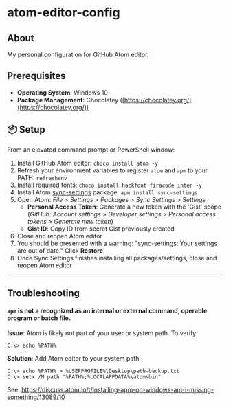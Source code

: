 # atom-editor-config

## About
My personal configuration for GitHub Atom editor.

## Prerequisites

 - **Operating System**: Windows 10
 - **Package Management**: Chocolatey ([https://chocolatey.org/](https://chocolatey.org/))
 
## 📦 Setup

From an elevated command prompt or PowerShell window:

1. Install GitHub Atom editor: 
`choco install atom -y`
2. Refresh your environment variables to register `atom` and `apm` to your PATH:
`refreshenv`
3. Install required fonts:
`choco install hackfont firacode inter -y`
4. Install Atom [sync-settings](http://https://atom.io/packages/sync-settings "sync-settings") package:
`apm install sync-settings`
5. Open Atom: *File > Settings > Packages > Sync Settings > Settings*
    - **Personal Access Token**: Generate a new token with the 'Gist' scope (*GitHub: Account settings > Developer settings > Personal access tokens > Generate new token*)
    - **Gist ID**: Copy ID from secret Gist previously created
6. Close and reopen Atom editor
7. You should be presented with a warning: "sync-settings: Your settings are out of date." Click **Restore**
8. Once Sync Settings finishes installing all packages/settings, close and reopen Atom editor

------------

## Troubleshooting

#### `apm` is not a recognized as an internal or external command, operable program or batch file.
**Issue**: Atom is likely not part of your user or system path. To verify:
```
C:\> echo %PATH%
```

**Solution**: Add Atom editor to your system path:
```
C:\> echo %PATH% > %USERPROFILE%\Desktop\path-backup.txt
C:\> setx /M path "%PATH%;%LOCALAPPDATA%\atom\bin"
```
See: https://discuss.atom.io/t/installing-apm-on-windows-am-i-missing-something/13089/10



